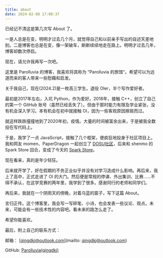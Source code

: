 ```yaml
---
title: about
date: 2024-02-08 17:08:37
---
```


已经记不清这是第几次写 About 了。

一是人总是在变，明明才过去几个月，就觉得自己和以前亲手写出的自述天差地别。二是博客也总是在变，像一架破车，断断续续地走在路上。明明才过去几年，博客却数次停启。

现在，请允许我再写一次吧。

这里是 Parolluvia 的博客，我喜欢将其称为 “Parolluvia 的旅馆“。希望可以为远道而来的客人带来一些慰藉和启发。

关于我自己，现在(2024.2)是一枚高三学生。退役 OIer，半个写作爱好者。

最初是2017年左右，入坑 Python，作为爱好。2018年，接触 C++，创立了自己的第一个 GitHub 账号（虽然已经丢失了）。但由于那时能力有限及学业紧张，没有机会深入学习。本有机会在初中就接触 OI，因为一些客观原因擦肩而过。

就这样跌跌撞撞地到了2020年初，疫情。大量的时间被富余出来，于是被我全数投在写代码上。

于是，我学了一点 JavaScript，接触了几个框架，便疯狂地投身于社区项目上。我和网友 momen、PaperDragon 一起创立了 [DOSU社区](https://bbs.spark-app.store/)，后来和 shenmo 的 Spark Store 回合，变成了今天的 [Spark Store](https://www.spark-app.store/)。 

现在看来，真的是年少轻狂。

后来就开学了，好在假期的不务正业似乎并没有对学习造成什么影响。再后来，我上了高中，正式走进了 OI 的大门。然后便是常规的停课、外出集训、比赛……不得不承认，在这学竞赛的两年里，我学到了很多。感谢同行的老师和同学们。

再后来，我就在一个阴雨天的傍晚，对着乌蓝的窗子，写下这篇 About。

言归正传。这个博客里，我会写一写碎笔、小诗，也会发表一些议论、观点。未来，可能会有一些技术性的内容吧。看未来的路怎么走了。

希望你能喜欢。



最后，附上自己的联系方式：

邮箱： [qingdkj@outlook.com](mailto: qingdkj@outlook.com)

GitHub: [Parolluvia(qingdkj)](https://github.com/qingdkj)